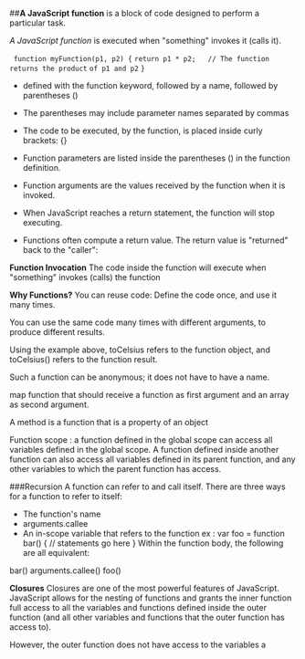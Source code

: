 ##**A JavaScript function**
is a block of code designed to perform a particular task.

*A JavaScript function* is executed when "something" invokes it (calls it).

` function myFunction(p1, p2) {`
 `return p1 * p2;   // The function returns the product` `of p1 and p2`
`}`
  - defined with the function keyword, followed by a name, followed by parentheses ()
  - The parentheses may include parameter names separated by commas
  - The code to be executed, by the function, is placed inside curly brackets: {}

  - Function parameters are listed inside the parentheses () in the function definition.

  - Function arguments are the values received by the function when it is invoked.

+ When JavaScript reaches a return statement, the function will stop executing.

+ Functions often compute a return value. The return value is "returned" back to the "caller":



**Function Invocation**
The code inside the function will execute when "something" invokes (calls) the function

**Why Functions?**
You can reuse code: Define the code once, and use it many times.

You can use the same code many times with different arguments, to produce different results.

Using the example above, toCelsius refers to the function object, and toCelsius() refers to the function result.

Such a function can be anonymous; it does not have to have a name.

map function that should receive a function as first argument and an array as second argument.

A method is a function that is a property of an object

Function scope :
a function defined in the global scope can access all variables defined in the global scope. A function defined inside another function can also access all variables defined in its parent function, and any other variables to which the parent function has access.

###Recursion
A function can refer to and call itself. There are three ways for a function to refer to itself:

  - The function's name
  - arguments.callee
  - An in-scope variable that refers to the function
ex :
var foo = function bar() {
   // statements go here
}
Within the function body, the following are all equivalent:

bar()
arguments.callee()
foo()

**Closures**
Closures are one of the most powerful features of JavaScript. JavaScript allows for the nesting of functions and grants the inner function full access to all the variables and functions defined inside the outer function (and all other variables and functions that the outer function has access to).

However, the outer function does not have access to the variables a

